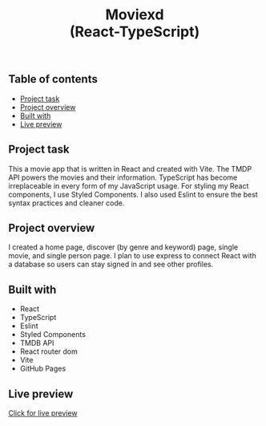 <h1 align="center">
  Moviexd <br/> 
  (React-TypeScript)
</h1>
<br>

## Table of contents

- [Project task](#project-task)
- [Project overview](#project-overview)
- [Built with](#built-with)
- [Live preview](#live-preview)

## Project task

This a movie app that is written in React and created with Vite. The TMDP API powers the movies and their information. TypeScript has become irreplaceable in every form of my JavaScript usage. For styling my React components, I use Styled Components. I also used Eslint to ensure the best syntax practices and cleaner code.  

## Project overview


I created a home page, discover (by genre and keyword) page, single movie, and single person page. I plan to use express to connect React with a database so users can stay signed in and see other profiles.


## Built with

- React
- TypeScript
- Eslint
- Styled Components
- TMDB API
- React router dom
- Vite 
- GitHub Pages

## Live preview

[Click for live preview](https://jeko10.github.io/Moviexd/)
